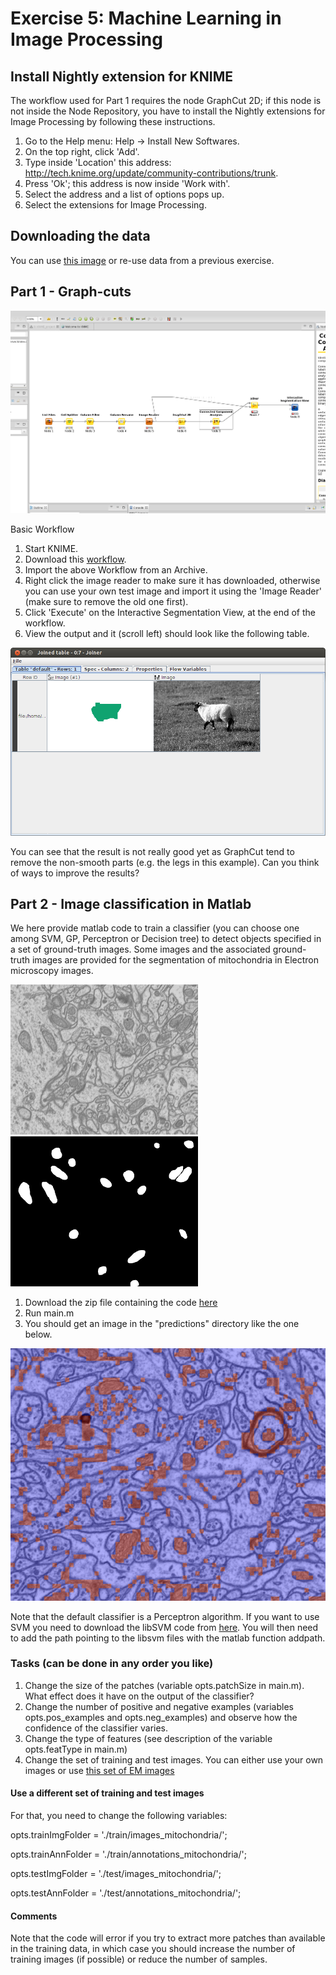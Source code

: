 # Exercise 5: Machine Learning in Image Processing

## Install Nightly extension for KNIME

The workflow used for Part 1 requires the node GraphCut 2D; if this node
is not inside the Node Repository, you have to install the Nightly extensions
for Image Processing by following these instructions.

1. Go to the Help menu: Help -> Install New Softwares.
2. On the top right, click 'Add'.
3. Type inside 'Location' this address: http://tech.knime.org/update/community-contributions/trunk.
4. Press 'Ok'; this address is now inside 'Work with'.
5. Select the address and a list of options pops up.
6. Select the extensions for Image Processing.

## Downloading the data

You can use [this image](05-files/1_29_s.bmp) or re-use data from a previous exercise.

## Part 1 - Graph-cuts

![Output Images](05-files/GraphCut.png)

Basic Workflow

1. Start KNIME.
2. Download this [workflow](05-files/KNIME_GraphCut.zip).
3. Import the above Workflow from an Archive.
4. Right click the image reader to make sure it has downloaded, otherwise you can use your own test image and import it using the 'Image Reader' (make sure to remove the old one first).
5. Click 'Execute' on the Interactive Segmentation View, at the end of the workflow.
6. View the output and it (scroll left) should look like the following table.

![Output Images](05-files/GraphCut_output.png)

You can see that the result is not really good yet as GraphCut tend to remove the non-smooth parts (e.g. the legs in this example). Can you think of ways to improve the results?

## Part 2 - Image classification in Matlab

We here provide matlab code to train a classifier (you can choose one among SVM, GP, Perceptron or Decision tree) to detect objects specified in a set of ground-truth images. Some images and the associated ground-truth images are provided for the segmentation of mitochondria in Electron microscopy images.

![Output Images](05-files/FIBSLICE0160.png) ![Output Images](05-files/FIBSLICE0160_GT.png)

1. Download the zip file containing the code [here](http://lucchia.free.fr/code/segmentation.zip)
2. Run main.m
3. You should get an image in the "predictions" directory like the one below. 

![Output Images](05-files/classifier_output.png)

Note that the default classifier is a Perceptron algorithm. If you want to use SVM you need to download the libSVM code from [here](http://www.csie.ntu.edu.tw/~cjlin/libsvm/). You will then need to add the path pointing to the libsvm files with the matlab function addpath.

### Tasks (can be done in any order you like)
1. Change the size of the patches (variable opts.patchSize in main.m). What effect does it have on the output of the classifier? 
2. Change the number of positive and negative examples (variables opts.pos_examples and opts.neg_examples) and observe how the confidence of the classifier varies.
3. Change the type of features (see description of the variable opts.featType in main.m)
4. Change the set of training and test images. You can either use your own images or use [this set of EM images](http://lucchia.free.fr/Mitochondria/EM_images.zip)

#### Use a different set of training and test images
For that, you need to change the following variables:

opts.trainImgFolder = './train/images_mitochondria/';

opts.trainAnnFolder = './train/annotations_mitochondria/';

opts.testImgFolder = './test/images_mitochondria/';

opts.testAnnFolder = './test/annotations_mitochondria/';

#### Comments
Note that the code will error if you try to extract more patches than available in the training data, in which case you should increase the number of training images (if possible) or reduce the number of samples.



